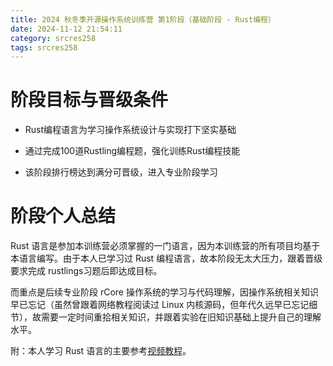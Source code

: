 ```yaml
---
title: 2024 秋冬季开源操作系统训练营 第1阶段（基础阶段 - Rust编程）
date: 2024-11-12 21:54:11
category: srcres258
tags: srcres258
---
```


# 阶段目标与晋级条件

- Rust编程语言为学习操作系统设计与实现打下坚实基础

- 通过完成100道Rustling编程题，强化训练Rust编程技能

- 该阶段排行榜达到满分可晋级，进入专业阶段学习

# 阶段个人总结

Rust 语言是参加本训练营必须掌握的一门语言，因为本训练营的所有项目均基于本语言编写。由于本人已学习过 Rust 编程语言，故本阶段无太大压力，跟着晋级要求完成 rustlings习题后即达成目标。

而重点是后续专业阶段 rCore 操作系统的学习与代码理解，因操作系统相关知识早已忘记（虽然曾跟着网络教程阅读过 Linux 内核源码，但年代久远早已忘记细节），故需要一定时间重拾相关知识，并跟着实验在旧知识基础上提升自己的理解水平。

附：本人学习 Rust 语言的主要参考[视频教程](https://www.bilibili.com/video/BV1hp4y1k7SV/)。